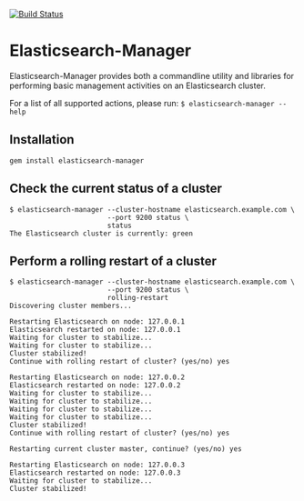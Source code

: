 [![Build Status](https://travis-ci.org/boldfield/elasticsearch-manager.svg?branch=master)](https://travis-ci.org/boldfield/elasticsearch-manager)

# Elasticsearch-Manager

Elasticsearch-Manager provides both a commandline utility and libraries for performing
basic management activities on an Elasticsearch cluster.

For a list of all supported actions, please run: `$ elasticsearch-manager --help`

## Installation

```
gem install elasticsearch-manager
```

## Check the current status of a cluster

```
$ elasticsearch-manager --cluster-hostname elasticsearch.example.com \
                        --port 9200 status \
                        status
The Elasticsearch cluster is currently: green
```

## Perform a rolling restart of a cluster
```
$ elasticsearch-manager --cluster-hostname elasticsearch.example.com \
                        --port 9200 status \
                        rolling-restart
Discovering cluster members...

Restarting Elasticsearch on node: 127.0.0.1
Elasticsearch restarted on node: 127.0.0.1
Waiting for cluster to stabilize...
Waiting for cluster to stabilize...
Cluster stabilized!
Continue with rolling restart of cluster? (yes/no) yes

Restarting Elasticsearch on node: 127.0.0.2
Elasticsearch restarted on node: 127.0.0.2
Waiting for cluster to stabilize...
Waiting for cluster to stabilize...
Waiting for cluster to stabilize...
Waiting for cluster to stabilize...
Cluster stabilized!
Continue with rolling restart of cluster? (yes/no) yes

Restarting current cluster master, continue? (yes/no) yes

Restarting Elasticsearch on node: 127.0.0.3
Elasticsearch restarted on node: 127.0.0.3
Waiting for cluster to stabilize...
Cluster stabilized!
```


